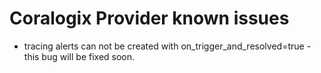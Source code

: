 # Coralogix Provider known issues

- tracing alerts can not be created with on_trigger_and_resolved=true - this bug will be fixed soon.
